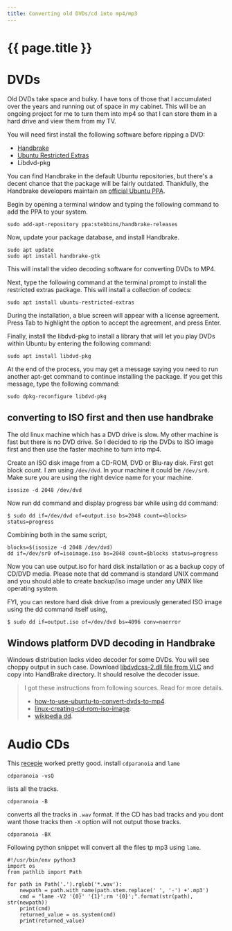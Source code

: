 ```yaml
---
title: Converting old DVDs/cd into mp4/mp3
---
```


# {{ page.title }}

# DVDs
Old DVDs take space and bulky. I have tons of those that I accumulated over the years and running out of space in my cabinet. This will be an ongoing project for me to turn them into mp4 so that I can store them in a hard drive and view them from my TV.

You will need first install the following software before ripping a DVD:

* [Handbrake](https://handbrake.fr/)
* [Ubuntu Restricted Extras](https://www.lifewire.com/manage-fonts-in-linux-4176886)
* Libdvd-pkg

You can find Handbrake in the default Ubuntu repositories, but there's a decent chance that the package will be fairly outdated. Thankfully, the Handbrake developers maintain an [official Ubuntu PPA](https://www.lifewire.com/updated-software-for-ubuntu-with-ppas-2202103).

Begin by opening a terminal window and typing the following command to add the PPA to your system.
```
sudo add-apt-repository ppa:stebbins/handbrake-releases
```
Now, update your package database, and install Handbrake.

```
sudo apt update
sudo apt install handbrake-gtk
```
This will install the video decoding software for converting DVDs to MP4.

Next, type the following command at the terminal prompt to install the restricted extras package. This will install a collection of codecs:
```
sudo apt install ubuntu-restricted-extras
```
During the installation, a blue screen will appear with a license agreement. Press Tab to highlight the option to accept the agreement, and press Enter.

Finally, install the libdvd-pkg to install a library that will let you play DVDs within Ubuntu by entering the following command:

```
sudo apt install libdvd-pkg
```

At the end of the process, you may get a message saying you need to run another apt-get command to continue installing the package. If you get this message, type the following command:

```
sudo dpkg-reconfigure libdvd-pkg
```

## converting to ISO first and then use handbrake

The old linux machine which has a DVD drive is slow. My other machine is fast but there is no DVD drive. So I decided to rip the DVDs to ISO image first and then use the faster machine to turn into mp4. 

Create an ISO disk image from a CD-ROM, DVD or Blu-ray disk.
First get block count. I am using ``/dev/dvd``. In your machine it could be ``/dev/sr0``. Make sure you are using the right device name for your machine.
```
isosize -d 2048 /dev/dvd
```

Now run dd command and display progress bar while using dd command:
```
$ sudo dd if=/dev/dvd of=output.iso bs=2048 count=<blocks> status=progress
```

Combining both in the same script,
```
blocks=$(isosize -d 2048 /dev/dvd)
dd if=/dev/sr0 of=isoimage.iso bs=2048 count=$blocks status=progress
```

Now you can use output.iso for hard disk installation or as a backup copy of CD/DVD media. Please note that dd command is standard UNIX command and you should able to create backup/iso image under any UNIX like operating system.

FYI, you can restore hard disk drive from a previously generated ISO image using the dd command itself using,
```
$ sudo dd if=output.iso of=/dev/dvd bs=4096 conv=noerror
```

## Windows platform DVD decoding in Handbrake
Windows distribution lacks video decoder for some DVDs. You will see choppy output in such case. Download [libdvdcss-2.dll file from VLC](http://download.videolan.org/pub/libdvdcss/1.2.12/) and copy into HandBrake directory. It should resolve the decoder issue.

> I got these instructions from following sources. Read for more details. 
> * [how-to-use-ubuntu-to-convert-dvds-to-mp4](https://www.lifewire.com/how-to-use-ubuntu-to-convert-dvds-to-mp4-4111375).
> * [linux-creating-cd-rom-iso-image](https://www.cyberciti.biz/tips/linux-creating-cd-rom-iso-image.html).
> * [wikipedia dd](https://en.wikipedia.org/wiki/Dd_(Unix)).


# Audio CDs
This [recepie](https://www.cyberciti.biz/faq/linux-ripping-and-encoding-audio-files/) worked pretty good.
install ``cdparanoia`` and ``lame``


```
cdparanoia -vsQ
```
lists all the tracks.

```
cdparanoia -B
```

converts all the tracks in ``.wav`` format. If the CD has bad tracks and you dont want those tracks then ``-X``
option will not output those tracks.

```
cdparanoia -BX
```

Following python snippet will convert all the files tp mp3 using ``lame``.

```
#!/usr/bin/env python3
import os
from pathlib import Path

for path in Path('.').rglob('*.wav'):
    newpath = path.with_name(path.stem.replace(' ', '-') +'.mp3')
    cmd = "lame -V2 '{0}' '{1}';rm '{0}';".format(str(path), str(newpath))
    print(cmd)
    returned_value = os.system(cmd)
    print(returned_value)
    
```




